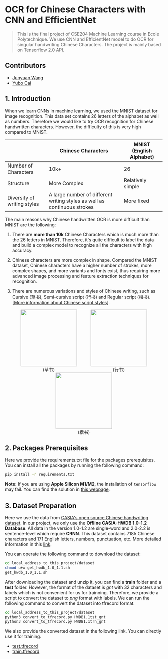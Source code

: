 # OCR for Chinese Characters with CNN and EfficientNet

> This is the final project of CSE204 Machine Learning course in Ecole Polytechnique. We use CNN and EfficientNet model to do OCR for singular handwriting Chinese Characters. The project is mainly based on Tensorflow 2.0 API.

## Contributors

- [Junyuan Wang](https://github.com/frank2002)
- [Yubo Cai](https://github.com/yubocai-poly)

## 1. Introduction

When we learn CNNs in machine learning, we used the MNIST dataset for image recognition. This data set contains 26 letters of the alphabet as well as numbers. Therefore we would like to try OCR recognition for Chinese handwritten characters. However, the difficulty of this is very high compared to MNIST.

|  | Chinese Characters | MNIST (English Alphabet) |
| --- | --- | --- |
| Number of Characters | 10k+ | 26 |
| Structure | More Complex | Relatively simple |
| Diversity of writing styles | A large number of different writing styles as well as continuous strokes | More fixed |

The main reasons why Chinese handwritten OCR is more difficult than MNIST are the following:

1. There are **more than 10k** Chinese Characters which is much more than the 26 letters in MNIST. Therefore, it's quite difficult to label the data and build a complex model to recognize all the characters with high accuracy.

2. Chinese characters are more complex in shape. Compared the MNIST dataset, Chinese characters have a higher number of strokes, more complex shapes, and more variants and fonts exist, thus requiring more advanced image processing and feature extraction techniques for recognition.

3. There are numerous variations and styles of Chinese writing, such as Cursive (草书), Semi-cursive script (行书) and Regular script (楷书). [[More information about Chinese script styles]](https://en.wikipedia.org/wiki/Chinese_script_styles).
 
<div align=center>
  <figure style="display: inline-block; margin: 0 20px;">
    <img src="https://upload.wikimedia.org/wikipedia/commons/7/73/Cur_eg.svg" width="180">
    <figcaption>(草书)</figcaption>
  </figure>
  <figure style="display: inline-block; margin: 0 20px;">
    <img src="https://upload.wikimedia.org/wikipedia/commons/5/55/Semi-Cur_Eg.svg" width="180">
    <figcaption>(行书)</figcaption>
  </figure>
  <figure style="display: inline-block; margin: 0 20px;">
    <img src="https://upload.wikimedia.org/wikipedia/commons/7/7e/Kaishu.png" width="180">
    <figcaption>(楷书)</figcaption>
  </figure>
</div>

## 2. Packages Prerequisites

Here we provide the requirements.txt file for the packages prerequisites. You can install all the packages by running the following command:

```bash
pip install -r requirements.txt
```

**Note:** If you are using **Apple Silicon M1/M2**, the installation of `tensorflow` may fail. You can find the solution in [this webpage](https://caffeinedev.medium.com/how-to-install-tensorflow-on-m1-mac-8e9b91d93706).

## 3. Dataset Preparation

Here we use the data from [CASIA's open source Chinese handwriting dataset](http://www.nlpr.ia.ac.cn/databases/handwriting/GTLC.html). In our project, we only use the **Offline CASIA-HWDB 1.0-1.2 Database**. All data in the version 1.0-1.2 are single-word and 2.0-2.2 is sentence-level which require **CRNN**. This dataset contains 7185 Chinese characters and 171 English letters, numbers, punctuation, etc. More detailed information in this [link](http://www.nlpr.ia.ac.cn/databases/handwriting/Offline_database.html).

You can operate the following command to download the dataset:

```bash
cd local_address_to_this_project/dataset
chmod u+x get_hwdb_1.0_1.1.sh
get_hwdb_1.0_1.1.sh
```

After downloading the dataset and unzip it, you can find a **train** folder and a **test** folder. However, the format of the dataset is *gnt* with 32 characters and labels which is not convenient for us for trainning. Therefore, we provide a script to convert the dataset to *png* format with labels. We can run the following command to convert the dataset into tfrecord format:

```bash
cd local_address_to_this_project/dataset
python3 convert_to_tfrecord.py HWDB1.1tst_gnt
python3 convert_to_tfrecord.py HWDB1.1trn_gnt
```

We also provide the converted dataset in the following link. You can directly use it for training.
- [test.tfrecord](https://drive.google.com/file/d/1knT-6pgkTKmvAp-fivCMUtOU9rRG_X-P/view?usp=sharing)
- [train.tfrecord](https://drive.google.com/file/d/1BhisIm3ebKTLasUx-VNGtIGXYEFJjtlc/view?usp=sharing)